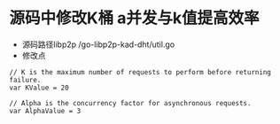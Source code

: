 # 源码中修改K桶 a并发与k值提高效率

- 源码路径libp2p
	/go-libp2p-kad-dht/util.go
- 修改点

```
// K is the maximum number of requests to perform before returning failure.
var KValue = 20

// Alpha is the concurrency factor for asynchronous requests.
var AlphaValue = 3
```